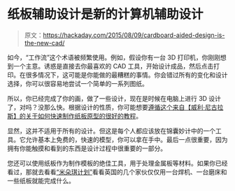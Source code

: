 # 纸板辅助设计是新的计算机辅助设计

> 原文：<https://hackaday.com/2015/08/09/cardboard-aided-design-is-the-new-cad/>

如今，“工作流”这个术语被频繁使用。例如，假设你有一台 3D 打印机，你刚刚想到一个主意。诱惑是直接去你最喜欢的 CAD 工具，开始设计成品，然后点击打印。在很多情况下，这可能是你能做的最糟糕的事情。你会错过所有的变化和设计选择，你可以很容易地尝试一个简单的一系列图纸。

所以，你已经完成了你的画，做了一些设计，现在是时候在电脑上进行 3D 设计了，对吗？没那么快。根据设计的性质，你可能想要[遵循这个来自【威利·尼古拉斯】的关于如何快速制作纸板原型的很好的教程](http://makezine.com/projects/use-cardboard-prototype-projects/)。

显然，这并不适用于所有的设计。但这是每个人都应该放在锦囊妙计中的一个工具。它允许基本上免费的，快速的模型，你可以拿在手中。最后一点很重要，因为拥有你能触摸和看到的东西是设计过程中很重要的一部分。

您还可以使用纸板作为制作模板的绝佳工具，用于处理金属板等材料。如果你已经看过，那就去看看[“米朵琪计划”](http://hackaday.com/2014/12/28/project-binkey-putting-a-celica-in-a-mini-the-hard-way/)看看英国的几个家伙仅仅用一台焊机、一台磨床和一些纸板就能完成什么。